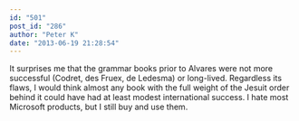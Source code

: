 ```yaml
---
id: "501"
post_id: "286"
author: "Peter K"
date: "2013-06-19 21:28:54"
---
```

It surprises me that the grammar books prior to Alvares were not more successful (Codret, des Fruex, de Ledesma) or long-lived. Regardless its flaws, I would think almost any book with the full weight of the Jesuit order behind it could have had at least modest international success. I hate most Microsoft products, but I still buy and use them.

